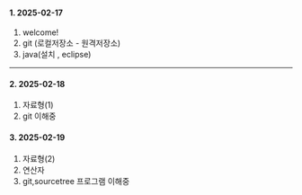#### 1. 2025-02-17
  1. welcome!
  2. git (로컬저장소 - 원격저장소)
  3. java(설치 , eclipse)

  ---
#### 2. 2025-02-18
  1. 자료형(1)
  2. git 이해중

#### 3. 2025-02-19
  1. 자료형(2)
  2. 연산자
  3. git,sourcetree 프로그램 이해중 
